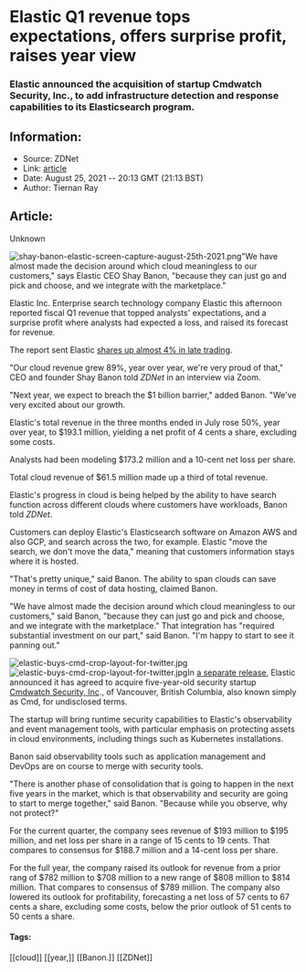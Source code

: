 # Elastic Q1 revenue tops expectations, offers surprise profit, raises year view
### Elastic announced the acquisition of startup Cmdwatch Security, Inc., to add infrastructure detection and response capabilities to its Elasticsearch program.

## Information:
+ Source: ZDNet
+ Link: [article](https://www.zdnet.com/article/elastic-q1-revenue-tops-expectations-offers-surprise-profit-raises-year-view/)
+ Date: August 25, 2021 -- 20:13 GMT (21:13 BST)
+ Author: Tiernan Ray


## Article:
Unknown

![shay-banon-elastic-screen-capture-august-25th-2021.png](https://www.zdnet.com/a/hub/i/r/2021/08/25/8114026a-ac48-44ab-9e0a-e2114ecee195/resize/1200xauto/1f1edb679d734e013b257e46f16d8d6b/shay-banon-elastic-screen-capture-august-25th-2021.png)"We have almost made the decision around which cloud meaningless to our customers," says Elastic CEO Shay Banon, "because they can just go and pick and choose, and we integrate with the marketplace."


 Elastic Inc.
 Enterprise search technology company Elastic this afternoon reported fiscal Q1 revenue that topped analysts' expectations, and a surprise profit where analysts had expected a loss, and raised its forecast for revenue. 

The report sent Elastic [shares up almost 4% in late trading](https://www.google.com/finance/quote/ESTC:NYSE). 

"Our cloud revenue grew 89%, year over year, we're very proud of that," CEO and founder Shay Banon told *ZDNet* in an interview via Zoom. 

"Next year, we expect to breach the $1 billion barrier," added Banon. "We've very excited about our growth.

Elastic's total revenue in the three months ended in July rose 50%, year over year, to $193.1 million, yielding a net profit of 4 cents a share, excluding some costs.

Analysts had been modeling $173.2 million and a 10-cent net loss per share.

Total cloud revenue of $61.5 million made up a third of total revenue.






Elastic's progress in cloud is being helped by the ability to have search function across different clouds where customers have workloads, Banon told *ZDNet*. 

Customers can deploy Elastic's Elasticsearch software on Amazon AWS and also GCP, and search across the two, for example. Elastic "move the search, we don't move the data," meaning that customers information stays where it is hosted. 

"That's pretty unique," said Banon. The ability to span clouds can save money in terms of cost of data hosting, claimed Banon.

"We have almost made the decision around which cloud meaningless to our customers," said Banon, "because they can just go and pick and choose, and we integrate with the marketplace." That integration has "required substantial investment on our part," said Banon. "I'm happy to start to see it panning out."

![elastic-buys-cmd-crop-layout-for-twitter.jpg]()![elastic-buys-cmd-crop-layout-for-twitter.jpg](https://www.zdnet.com/a/hub/i/r/2021/08/25/9c255d32-2999-4804-b147-f603152c7bef/resize/470xauto/c9c6b74c71405cdaa1c3fe72a46d4948/elastic-buys-cmd-crop-layout-for-twitter.jpg)In [a separate release](https://my.apps.factset.com/viewer/?_doc_id=20210825005780&_doc_date=20210825&_doc_product=BW&_doc_docfn=U2FsdGVkX1%2FuRxGcJbiqa%2F4z8q9TJaXsMLbCTn7A6GnDhI7dkzKUGeeiCMJl8reY84ulSUNYptrf6mg8LFqBzw%3D%3D&_doc_title=Elastic%20and%20Cmd%20Join%20Forces%20to%20Help%20Customers%20Take%20Command%20of%20Their%20Cloud%20Workloads&_app_id=CSINews&_appSesGUID=5317098fe246-51e4-ec1a-067b-a2eb1629920828639), Elastic announced it has agreed to acquire five-year-old security startup [Cmdwatch Security, Inc](https://cmd.com)., of Vancouver, British Columbia, also known simply as Cmd, for undisclosed terms. 

The startup will bring runtime security capabilities to Elastic's observability and event management tools, with particular emphasis on protecting assets in cloud environments, including things such as Kubernetes installations.

Banon said observability tools such as application management and DevOps are on course to merge with security tools. 

"There is another phase of consolidation that is going to happen in the next five years in the market, which is that observability and security are going to start to merge together," said Banon. "Because while you observe, why not protect?"

For the current quarter, the company sees revenue of $193 million to $195 million, and net loss per share in a range of 15 cents to 19 cents. That compares to consensus for $188.7 million and a 14-cent loss per share.

For the full year, the company raised its outlook for revenue from a prior rang of $782 million to $708 million to a new range of $808 million to $814 million. That compares to consensus of $789 million. The company also lowered its outlook for profitability, forecasting a net loss of 57 cents to 67 cents a share, excluding some costs, below the prior outlook of 51 cents to 50 cents a share.





#### Tags:
[[cloud]] [[year,]] [[Banon.]] [[ZDNet]]
